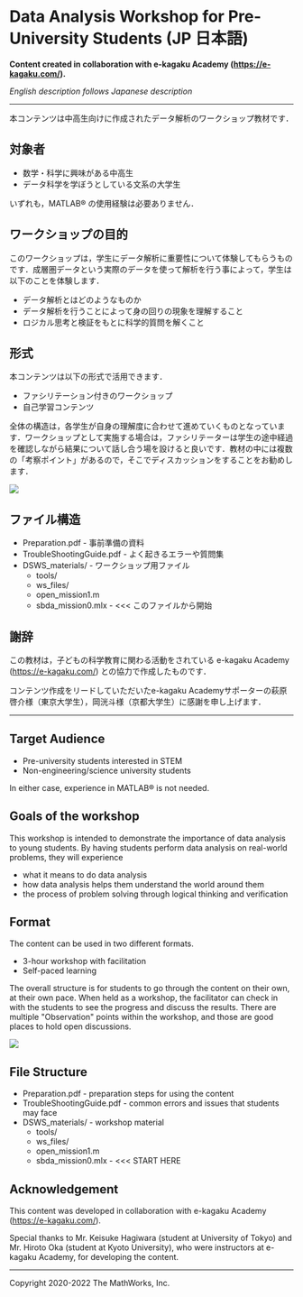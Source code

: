 # Data Analysis Workshop for Pre-University Students (JP 日本語)

**Content created in collaboration with e-kagaku Academy (https://e-kagaku.com/).**

*English description follows Japanese description*

---

本コンテンツは中高生向けに作成されたデータ解析のワークショップ教材です．

## 対象者

- 数学・科学に興味がある中高生
- データ科学を学ぼうとしている文系の大学生

いずれも，MATLAB&reg; の使用経験は必要ありません．

## ワークショップの目的

このワークショップは，学生にデータ解析に重要性について体験してもらうものです．成層圏データという実際のデータを使って解析を行う事によって，学生は以下のことを体験します．

- データ解析とはどのようなものか
- データ解析を行うことによって身の回りの現象を理解すること
- ロジカル思考と検証をもとに科学的質問を解くこと

## 形式

本コンテンツは以下の形式で活用できます．

- ファシリテーション付きのワークショップ
- 自己学習コンテンツ

全体の構造は，各学生が自身の理解度に合わせて進めていくものとなっています．ワークショップとして実施する場合は，ファシリテーターは学生の途中経過を確認しながら結果について話し合う場を設けると良いです．教材の中には複数の「考察ポイント」があるので，そこでディスカッションをすることをお勧めします．

![](readme_images/content_example_jp.gif)

## ファイル構造

- Preparation.pdf - 事前準備の資料
- TroubleShootingGuide.pdf - よく起きるエラーや質問集
- DSWS_materials/ - ワークショップ用ファイル
    - tools/
    - ws_files/
    - open_mission1.m
    - sbda_mission0.mlx - <<< このファイルから開始

## 謝辞

この教材は，子どもの科学教育に関わる活動をされている e-kagaku Academy (https://e-kagaku.com/) との協力で作成したものです．

コンテンツ作成をリードしていただいたe-kagaku Academyサポーターの萩原啓介様（東京大学生），岡洸斗様（京都大学生）に感謝を申し上げます．

---

## Target Audience

- Pre-university students interested in STEM
- Non-engineering/science university students

In either case, experience in MATLAB&reg; is not needed.

## Goals of the workshop

This workshop is intended to demonstrate the importance of data analysis to young students. By having students perform data analysis on real-world problems, they will experience

- what it means to do data analysis
- how data analysis helps them understand the world around them
- the process of problem solving through logical thinking and verification

## Format

The content can be used in two different formats.

- 3-hour workshop with facilitation
- Self-paced learning

The overall structure is for students to go through the content on their own, at their own pace. When held as a workshop, the facilitator can check in with the students to see the progress and discuss the results. There are multiple "Observation" points within the workshop, and those are good places to hold open discussions.

![](readme_images/content_example.gif)

## File Structure

- Preparation.pdf - preparation steps for using the content
- TroubleShootingGuide.pdf - common errors and issues that students may face
- DSWS_materials/ - workshop material
    - tools/
    - ws_files/
    - open_mission1.m
    - sbda_mission0.mlx - <<< START HERE

## Acknowledgement

This content was developed in collaboration with e-kagaku Academy (https://e-kagaku.com/).

Special thanks to Mr. Keisuke Hagiwara (student at University of Tokyo) and Mr. Hiroto Oka (student at Kyoto University), who were instructors at e-kagaku Academy, for developing the content.

---

Copyright 2020-2022 The MathWorks, Inc.
